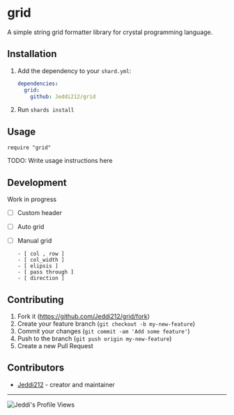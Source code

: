 # grid

A simple string grid formatter library for crystal programming language.

## Installation

1. Add the dependency to your `shard.yml`:

   ```yaml
   dependencies:
     grid:
       github: Jeddi212/grid
   ```

2. Run `shards install`

## Usage

```crystal
require "grid"
```

TODO: Write usage instructions here

## Development

Work in progress
- [ ] Custom header
- [ ] Auto grid
- [ ] Manual grid 

      - [ col , row ] 
      - [ col_width ]
      - [ elipsis ]
      - [ pass through ]
      - [ direction ]

## Contributing

1. Fork it (<https://github.com/Jeddi212/grid/fork>)
2. Create your feature branch (`git checkout -b my-new-feature`)
3. Commit your changes (`git commit -am 'Add some feature'`)
4. Push to the branch (`git push origin my-new-feature`)
5. Create a new Pull Request

## Contributors

- [Jeddi212](https://github.com/Jeddi212) - creator and maintainer

<hr>

![Jeddi's Profile Views](https://api.visitorbadge.io/api/visitors?path=https%3A%2F%2Fgithub.com%2FJeddi212&countColor=%23fce775&style=flat-square)
